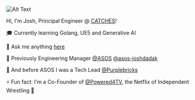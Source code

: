 ![Alt Text](https://media.giphy.com/media/djRJNZqj508sE/giphy.gif)
<!-- ![BigTallJosh's github stats](https://github-readme-stats.vercel.app/api?username=Bigtalljosh&show_icons=true&count_private=true&hide=stars,issues&theme=radical) !-->

Hi, I'm Josh, Principal Engineer @ [CATCHES](https://github.com/CATCHES-1)!

🎓 Currently learning Golang, UE5 and Generative AI

💬 Ask me anything [here](https://github.com/Bigtalljosh/Bigtalljosh/issues)

🖤 Previously Engineering Manager [@ASOS](https://github.com/ASOS) [@asos-joshdadak](https://github.com/asos-joshdadak)

💜 And before ASOS I was a Tech Lead [@Purplebricks](https://github.com/purplebricks)

⚡ Fun fact: I'm a Co-Founder of [@Powered4TV](https://github.com/powered4tv), the Netflix of Independent Wrestling 🤼


<!--  Those awesome cards at the top here are created by [anuraghazra](https://github.com/anuraghazra/github-readme-stats). Go give him a :star: !-->
